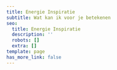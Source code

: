 ```yaml
---
title: Energie Inspiratie
subtitle: Wat kan ik voor je betekenen
seo:
  title: Energie Inspiratie
  description: ''
  robots: []
  extra: []
template: page
has_more_link: false
---
```

